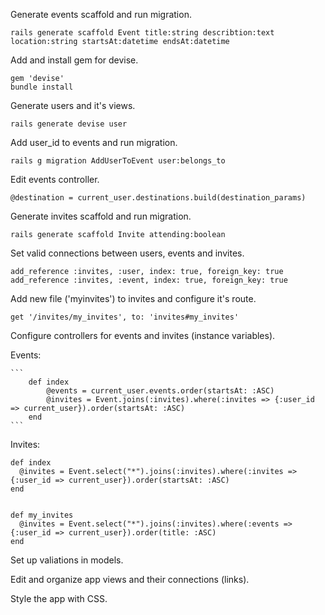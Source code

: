 Generate events scaffold and run migration.

```
rails generate scaffold Event title:string describtion:text location:string startsAt:datetime endsAt:datetime
```

Add and install gem for devise.

```
gem 'devise'
bundle install
```

Generate users and it's views.

```
rails generate devise user
```

Add user_id to events and run migration.

```
rails g migration AddUserToEvent user:belongs_to
```

Edit events controller.

```
@destination = current_user.destinations.build(destination_params)
```

Generate invites scaffold and run migration.

```
rails generate scaffold Invite attending:boolean
```

Set valid connections between users, events and invites.

```
add_reference :invites, :user, index: true, foreign_key: true
add_reference :invites, :event, index: true, foreign_key: true
```

Add new file ('myinvites') to invites and configure it's route.

```
get '/invites/my_invites', to: 'invites#my_invites'
```

Configure controllers for events and invites (instance variables).

   Events:

    ```
        def index
            @events = current_user.events.order(startsAt: :ASC)
            @invites = Event.joins(:invites).where(:invites => {:user_id => current_user}).order(startsAt: :ASC)
        end
    ```

   Invites:
```
def index
  @invites = Event.select("*").joins(:invites).where(:invites => {:user_id => current_user}).order(startsAt: :ASC)
end


def my_invites
  @invites = Event.select("*").joins(:invites).where(:events => {:user_id => current_user}).order(title: :ASC)
end
```

Set up valiations in models.

Edit and organize app views and their connections (links).

Style the app with CSS.
